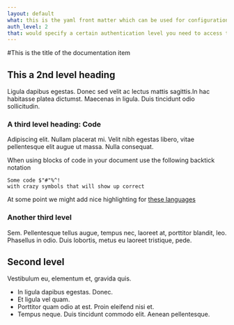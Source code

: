 ```yaml
---
layout: default
what: this is the yaml front matter which can be used for configuration, for example:
auth_level: 2
that: would specify a certain authentication level you need to access this file.
---
```


#This is the title of the documentation item

## This a 2nd level heading 

Ligula dapibus egestas. Donec sed velit ac lectus mattis sagittis.In hac habitasse platea dictumst. Maecenas in ligula. Duis tincidunt odio sollicitudin.

### A third level heading: Code 

Adipiscing elit. Nullam placerat mi.  Velit nibh egestas libero, vitae pellentesque elit augue ut massa. Nulla consequat.

When using blocks of code in your document use the following backtick notation

```Language
Some code $"#"%^! 
with crazy symbols that will show up correct
```

At some point we might add nice highlighting for [these languages](https://github.com/github/linguist/blob/master/lib/linguist/languages.yml)

### Another third level 

Sem. Pellentesque tellus augue, tempus nec, laoreet at, porttitor blandit, leo. Phasellus in odio. Duis lobortis, metus eu laoreet tristique, pede.

## Second level

Vestibulum eu, elementum et, gravida quis.

- In ligula dapibus egestas. Donec.
- Et ligula vel quam.
- Porttitor quam odio at est. Proin eleifend nisi et.
- Tempus neque. Duis tincidunt commodo elit. Aenean pellentesque.


